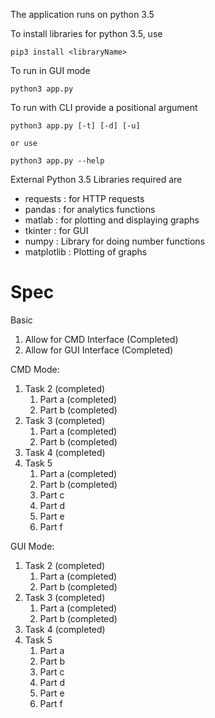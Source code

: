 The application runs on python 3.5

To install libraries for python 3.5, use
```
pip3 install <libraryName>
```

To run in GUI mode
```
python3 app.py
```

To run with CLI provide a positional argument
```
python3 app.py [-t] [-d] [-u]

or use

python3 app.py --help
```

External Python 3.5 Libraries required are
- requests : for HTTP requests
- pandas : for analytics functions
- matlab : for plotting and displaying graphs
- tkinter : for GUI
- numpy : Library for doing number functions
- matplotlib : Plotting of graphs

Spec
===

Basic
1. Allow for CMD Interface (Completed)
2. Allow for GUI Interface (Completed)

CMD Mode:
1. Task 2 (completed)
    1. Part a (completed)
    2. Part b (completed)
2. Task 3 (completed)
    1. Part a (completed)
    2. Part b (completed)
3. Task 4 (completed)
4. Task 5
    1. Part a (completed)
    2. Part b (completed)
    3. Part c
    4. Part d
    5. Part e
    6. Part f

GUI Mode:
1. Task 2 (completed)
    1. Part a (completed)
    2. Part b (completed)
2. Task 3 (completed)
    1. Part a (completed)
    2. Part b (completed)
3. Task 4 (completed)
4. Task 5
    1. Part a
    2. Part b
    3. Part c
    4. Part d
    5. Part e
    6. Part f